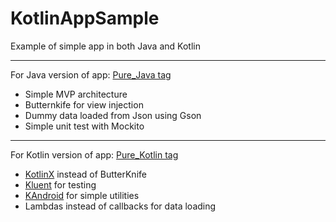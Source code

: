 # KotlinAppSample
Example of simple app in both Java and Kotlin

----

For Java version of app: [Pure_Java tag](https://github.com/siga111/KotlinAppSample/tree/Pure_Java)
* Simple MVP architecture
* Butternkife for view injection
* Dummy data loaded from Json using Gson
* Simple unit test with Mockito

----

For Kotlin version of app: [Pure_Kotlin tag](https://github.com/siga111/KotlinAppSample/tree/Pure_Kotlin)
* [KotlinX](https://kotlinlang.org/docs/tutorials/android-plugin.html) instead of ButterKnife
* [Kluent](https://github.com/MarkusAmshove/Kluent) for testing
* [KAndroid](https://github.com/pawegio/KAndroid) for simple utilities
* Lambdas instead of callbacks for data loading
